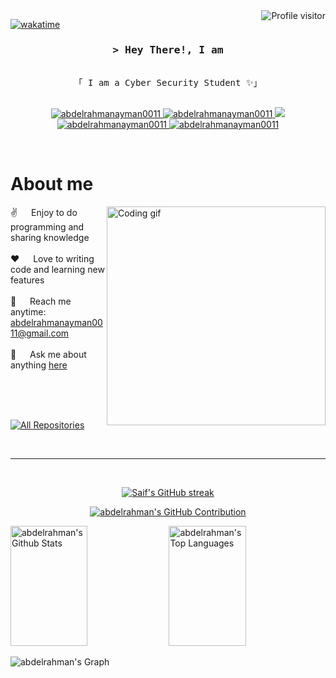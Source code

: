 <!--
<h2 align="center">
  Welcome to  World!
  <img src="https://media.giphy.com/media/hvRJCLFzcasrR4ia7z/giphy.gif" width="28">
</h2>
-->

<!--
<p align="center">
  <a href="https://github.com/abdelrahmanayman0011"><img src="https://readme-typing-svg.herokuapp.com/?lines=Self%20Taught%20Programmer;Front%20End%20Developer;1.5%2B%20years%20of%20coding%20experience;Always%20learning%20new%20things&center=true&width=380&height=45"></a>
</p>

 -->

<a href="https://komarev.com/ghpvc/?username=abdelrahmanayman0011">
  <img align="right" src="https://komarev.com/ghpvc/?username=abdelrahmanayman0011&label=Visitors&color=0e75b6&style=flat" alt="Profile visitor" />
</a>


[![wakatime](https://wakatime.com/badge/user/eebb3dd8-d9b2-40de-9b88-6fd6cac99dbc.svg)](https://wakatime.com/@eebb3dd8-d9b2-40de-9b88-6fd6cac99dbc)

<!-- Intro  -->
<h3 align="center">
        <samp>&gt; Hey There!, I am
                <b><a target="_blank" href="https://abdelrahmanayman0011.com"></a></b>
        </samp>
</h3>


<p align="center"> 
  <samp>
    <br>
    「 I am a Cyber Security Student ✨」
    <br>
    <br>
  </samp>
</p>

<p align="center">
 <a href="https://abdelrahmanayman0011.com" target="blank">
  <img src="https://img.shields.io/badge/Website-DC143C?style=for-the-badge&logo=medium&logoColor=white" alt="abdelrahmanayman0011" />
 </a>
 <a href="https://linkedin.com/in/bedoayman" target="_blank">
  <img src="https://img.shields.io/badge/LinkedIn-0077B5?style=for-the-badge&logo=linkedin&logoColor=white" alt="abdelrahmanayman0011"/>
 </a>
 <!-- <a href="https://dev.to/abdelrahmanayman0011" target="_blank">
  <img src="https://img.shields.io/badge/dev.to-0A0A0A?style=for-the-badge&logo=dev.to&logoColor=white" alt="abdelrahmanayman0011" />
 </a> -->
 <a href="https://twitter.com/bedo__ayman" target="_blank">
  <img src="https://img.shields.io/badge/Twitter-1DA1F2?style=for-the-badge&logo=twitter&logoColor=white" />
 </a>
 <a href="https://instagram.com/bedo__ayman" target="_blank">
  <img src="https://img.shields.io/badge/Instagram-fe4164?style=for-the-badge&logo=instagram&logoColor=white" alt="abdelrahmanayman0011" />
 </a> 
 <a href="https://facebook.com/abdelrahmanayman0011.dev" target="_blank">
  <img src="https://img.shields.io/badge/Facebook-20BEFF?&style=for-the-badge&logo=facebook&logoColor=white" alt="abdelrahmanayman0011"  />
  </a> 
</p>
<br />

<!-- About Section -->
 # About me
 
<p>
 <img align="right" width="350" src="/assets/programmer.gif" alt="Coding gif" />
  
 ✌️ &emsp; Enjoy to do programming and sharing knowledge <br/><br/>
 ❤️ &emsp; Love to writing code and learning new features<br/><br/>
 📧 &emsp; Reach me anytime: abdelrahmanayman0011@gmail.com<br/><br/>
 💬 &emsp; Ask me about anything [here](https://github.com/abdelrahmanayman0011/abdelrahmanayman0011/issues)

</p>

<br/>
<br/>
<br/>


<p align="left">
  <a href="https://github.com/abdelrahmanayman0011?tab=repositories" target="_blank"><img alt="All Repositories" title="All Repositories" src="https://img.shields.io/badge/-All%20Repos-2962FF?style=for-the-badge&logo=koding&logoColor=white"/></a>
</p>

<br/>
<hr/>
<br/>

<p align="center">
  <a href="https://github.com/abdelrahmanayman0011">
    <img src="https://github-readme-streak-stats.herokuapp.com/?user=abdelrahmanayman0011&theme=radical&border=7F3FBF&background=0D1117" alt="Saif's GitHub streak"/>
  </a>
</p>

<p align="center">
  <a href="https://github.com/abdelrahmanayman0011">
    <img src="https://github-profile-summary-cards.vercel.app/api/cards/profile-details?username=abdelrahmanayman0011&theme=radical" alt="abdelrahman's GitHub Contribution"/>
  </a>
</p>

<a> 
    <a href="https://github.com/abdelrahmanayman0011"><img alt="abdelrahman's Github Stats" src="https://denvercoder1-github-readme-stats.vercel.app/api?username=abdelrahmanayman0011&show_icons=true&count_private=true&theme=react&border_color=7F3FBF&bg_color=0D1117&title_color=F85D7F&icon_color=F8D866" height="192px" width="49.5%"/></a>
  <a href="https://github.com/abdelrahmanayman0011"><img alt="abdelrahman's Top Languages" src="https://denvercoder1-github-readme-stats.vercel.app/api/top-langs/?username=abdelrahmanayman0011&langs_count=8&layout=compact&theme=react&border_color=7F3FBF&bg_color=0D1117&title_color=F85D7F&icon_color=F8D866" height="192px" width="49.5%"/></a>
  <br/>
</a>


![abdelrahman's Graph](https://github-readme-activity-graph.vercel.app/graph?username=abdelrahmanayman0011&custom_title=Al%20Siam's%20GitHub%20Activity%20Graph&bg_color=0D1117&color=7F3FBF&line=7F3FBF&point=7F3FBF&area_color=FFFFFF&title_color=FFFFFF&area=true)
